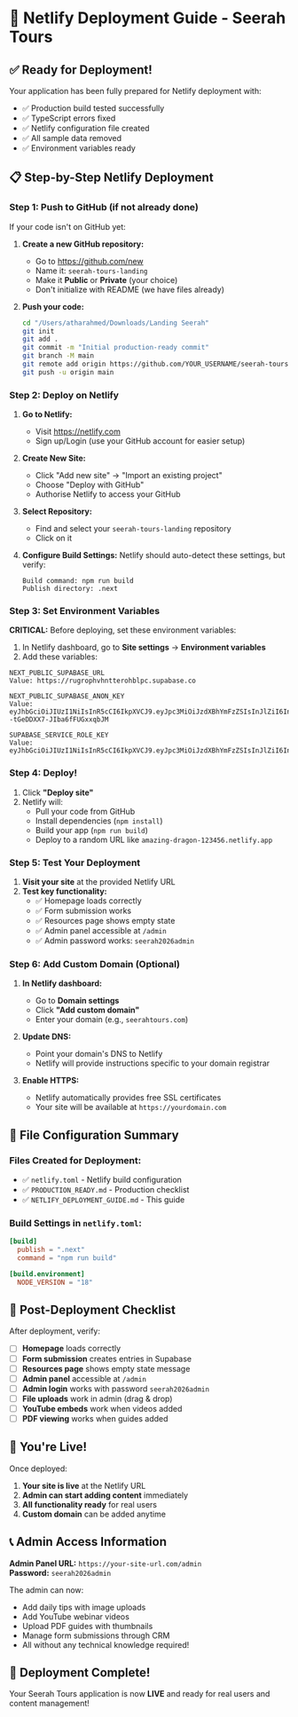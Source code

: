 # 🚀 Netlify Deployment Guide - Seerah Tours

## ✅ Ready for Deployment!

Your application has been fully prepared for Netlify deployment with:
- ✅ Production build tested successfully
- ✅ TypeScript errors fixed
- ✅ Netlify configuration file created
- ✅ All sample data removed
- ✅ Environment variables ready

## 📋 Step-by-Step Netlify Deployment

### Step 1: Push to GitHub (if not already done)

If your code isn't on GitHub yet:

1. **Create a new GitHub repository:**
   - Go to https://github.com/new
   - Name it: `seerah-tours-landing`
   - Make it **Public** or **Private** (your choice)
   - Don't initialize with README (we have files already)

2. **Push your code:**
   ```bash
   cd "/Users/atharahmed/Downloads/Landing Seerah"
   git init
   git add .
   git commit -m "Initial production-ready commit"
   git branch -M main
   git remote add origin https://github.com/YOUR_USERNAME/seerah-tours-landing.git
   git push -u origin main
   ```

### Step 2: Deploy on Netlify

1. **Go to Netlify:**
   - Visit https://netlify.com
   - Sign up/Login (use your GitHub account for easier setup)

2. **Create New Site:**
   - Click "Add new site" → "Import an existing project"
   - Choose "Deploy with GitHub"
   - Authorise Netlify to access your GitHub

3. **Select Repository:**
   - Find and select your `seerah-tours-landing` repository
   - Click on it

4. **Configure Build Settings:**
   Netlify should auto-detect these settings, but verify:
   ```
   Build command: npm run build
   Publish directory: .next
   ```

### Step 3: Set Environment Variables

**CRITICAL:** Before deploying, set these environment variables:

1. In Netlify dashboard, go to **Site settings** → **Environment variables**
2. Add these variables:

```env
NEXT_PUBLIC_SUPABASE_URL
Value: https://rugrophvhntterohblpc.supabase.co

NEXT_PUBLIC_SUPABASE_ANON_KEY
Value: eyJhbGciOiJIUzI1NiIsInR5cCI6IkpXVCJ9.eyJpc3MiOiJzdXBhYmFzZSIsInJlZiI6InJ1Z3JvcGh2aG50dGVyb2hibHBjIiwicm9sZSI6ImFub24iLCJpYXQiOjE3NTc0Nzc5NjksImV4cCI6MjA3MzA1Mzk2OX0.03SpMUqcfKQTZax_f--tGeDDXX7-JIba6fFUGxxqbJM

SUPABASE_SERVICE_ROLE_KEY
Value: eyJhbGciOiJIUzI1NiIsInR5cCI6IkpXVCJ9.eyJpc3MiOiJzdXBhYmFzZSIsInJlZiI6InJ1Z3JvcGh2aG50dGVyb2hibHBjIiwicm9sZSI6InNlcnZpY2Vfcm9sZSIsImlhdCI6MTc1NzQ3Nzk2OSwiZXhwIjoyMDczMDUzOTY5fQ.NqfzUhvhiEWOW0Iy5fRBVfF2I9Q7MsxsIqbJxGNbZo8
```

### Step 4: Deploy!

1. Click **"Deploy site"**
2. Netlify will:
   - Pull your code from GitHub
   - Install dependencies (`npm install`)
   - Build your app (`npm run build`)
   - Deploy to a random URL like `amazing-dragon-123456.netlify.app`

### Step 5: Test Your Deployment

1. **Visit your site** at the provided Netlify URL
2. **Test key functionality:**
   - ✅ Homepage loads correctly
   - ✅ Form submission works
   - ✅ Resources page shows empty state
   - ✅ Admin panel accessible at `/admin`
   - ✅ Admin password works: `seerah2026admin`

### Step 6: Add Custom Domain (Optional)

1. **In Netlify dashboard:**
   - Go to **Domain settings**
   - Click **"Add custom domain"**
   - Enter your domain (e.g., `seerahtours.com`)
   
2. **Update DNS:**
   - Point your domain's DNS to Netlify
   - Netlify will provide instructions specific to your domain registrar

3. **Enable HTTPS:**
   - Netlify automatically provides free SSL certificates
   - Your site will be available at `https://yourdomain.com`

## 🔧 File Configuration Summary

### Files Created for Deployment:
- ✅ `netlify.toml` - Netlify build configuration
- ✅ `PRODUCTION_READY.md` - Production checklist
- ✅ `NETLIFY_DEPLOYMENT_GUIDE.md` - This guide

### Build Settings in `netlify.toml`:
```toml
[build]
  publish = ".next"
  command = "npm run build"

[build.environment]
  NODE_VERSION = "18"
```

## 🎯 Post-Deployment Checklist

After deployment, verify:

- [ ] **Homepage** loads correctly
- [ ] **Form submission** creates entries in Supabase
- [ ] **Resources page** shows empty state message
- [ ] **Admin panel** accessible at `/admin` 
- [ ] **Admin login** works with password `seerah2026admin`
- [ ] **File uploads** work in admin (drag & drop)
- [ ] **YouTube embeds** work when videos added
- [ ] **PDF viewing** works when guides added

## 🚀 You're Live!

Once deployed:

1. **Your site is live** at the Netlify URL
2. **Admin can start adding content** immediately
3. **All functionality ready** for real users
4. **Custom domain** can be added anytime

## 📞 Admin Access Information

**Admin Panel URL:** `https://your-site-url.com/admin`  
**Password:** `seerah2026admin`

The admin can now:
- Add daily tips with image uploads
- Add YouTube webinar videos  
- Upload PDF guides with thumbnails
- Manage form submissions through CRM
- All without any technical knowledge required!

## 🎉 Deployment Complete!

Your Seerah Tours application is now **LIVE** and ready for real users and content management!